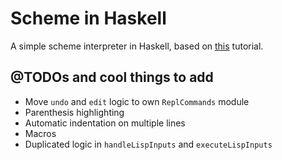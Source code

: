 # Scheme in Haskell

A simple scheme interpreter in Haskell, based on [this](https://en.wikibooks.org/wiki/Write_Yourself_a_Scheme_in_48_Hours) tutorial.

## @TODOs and cool things to add

* Move `undo` and `edit` logic to own `ReplCommands` module
* Parenthesis highlighting 
* Automatic indentation on multiple lines
* Macros
* Duplicated logic in `handleLispInputs` and `executeLispInputs`

